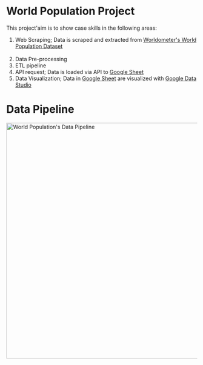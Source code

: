 # World Population Project
This project'aim is to show case skills in the following areas:
  1) Web Scraping; Data is scraped and extracted from <a href="https://www.worldometers.info/world-population/population-by-country/">Worldometer's World Population Dataset<a><br><br>
  2) Data Pre-processing<br>
  3) ETL pipeline<br>
  4) API request; Data is loaded via API to <a href="https://docs.google.com/spreadsheets/d/1J45ZZpJtmy1ItjT9BF3zxS2wF-g9pCWlmOdvS9UApsY/edit?usp=sharing">Google Sheet<a><br>
  5) Data Visualization; Data in <a href="https://docs.google.com/spreadsheets/d/1J45ZZpJtmy1ItjT9BF3zxS2wF-g9pCWlmOdvS9UApsY/edit?usp=sharing">Google Sheet<a> are visualized with <a href="https://datastudio.google.com/reporting/29a7c054-48be-4cf7-a515-84a6b8cdb8c3">Google Data Studio<a><br>


# Data Pipeline<br>
<img width="622" alt="World Population's Data Pipeline" src="https://user-images.githubusercontent.com/103621521/163367708-37c5e718-fcad-4017-a403-ae0edf165869.png">


